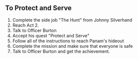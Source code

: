 ## To Protect and Serve

1. Complete the side job "The Hunt" from Johnny Silverhand
2. Reach Act 2.
3. Talk to Officer Burton
4. Accept his quest "Protect and Serve"
5. Follow all of the instructions to reach Panam's hideout 
6. Complete the mission and make sure that everyone is safe
7. Talk to Officer Burton and get the achievement.